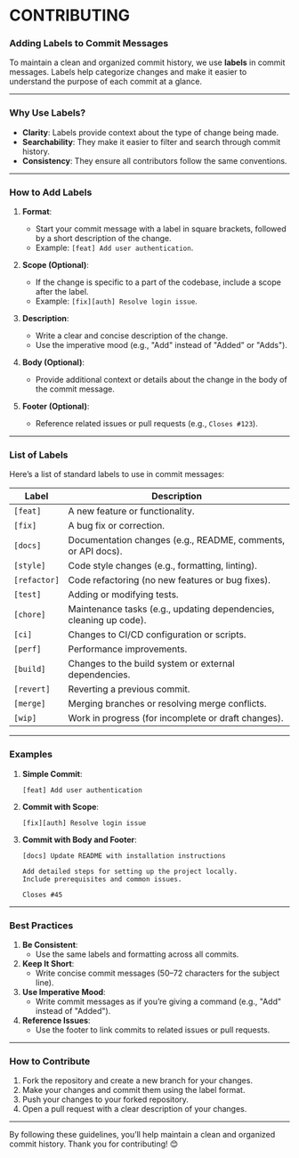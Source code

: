 # CONTRIBUTING

### **Adding Labels to Commit Messages**

To maintain a clean and organized commit history, we use **labels** in commit messages. Labels help categorize changes and make it easier to understand the purpose of each commit at a glance.

---

### **Why Use Labels?**
- **Clarity**: Labels provide context about the type of change being made.
- **Searchability**: They make it easier to filter and search through commit history.
- **Consistency**: They ensure all contributors follow the same conventions.

---

### **How to Add Labels**
1. **Format**:
    - Start your commit message with a label in square brackets, followed by a short description of the change.
    - Example: `[feat] Add user authentication`.

2. **Scope (Optional)**:
    - If the change is specific to a part of the codebase, include a scope after the label.
    - Example: `[fix][auth] Resolve login issue`.

3. **Description**:
    - Write a clear and concise description of the change.
    - Use the imperative mood (e.g., "Add" instead of "Added" or "Adds").

4. **Body (Optional)**:
    - Provide additional context or details about the change in the body of the commit message.

5. **Footer (Optional)**:
    - Reference related issues or pull requests (e.g., `Closes #123`).

---

### **List of Labels**
Here’s a list of standard labels to use in commit messages:

| Label       | Description                                                                 |
|-------------|-----------------------------------------------------------------------------|
| `[feat]`    | A new feature or functionality.                                             |
| `[fix]`     | A bug fix or correction.                                                    |
| `[docs]`    | Documentation changes (e.g., README, comments, or API docs).                |
| `[style]`   | Code style changes (e.g., formatting, linting).                             |
| `[refactor]`| Code refactoring (no new features or bug fixes).                            |
| `[test]`    | Adding or modifying tests.                                                  |
| `[chore]`   | Maintenance tasks (e.g., updating dependencies, cleaning up code).          |
| `[ci]`      | Changes to CI/CD configuration or scripts.                                  |
| `[perf]`    | Performance improvements.                                                   |
| `[build]`   | Changes to the build system or external dependencies.                       |
| `[revert]`  | Reverting a previous commit.                                                |
| `[merge]`   | Merging branches or resolving merge conflicts.                              |
| `[wip]`     | Work in progress (for incomplete or draft changes).                         |

---

### **Examples**
1. **Simple Commit**:
   ```
   [feat] Add user authentication
   ```

2. **Commit with Scope**:
   ```
   [fix][auth] Resolve login issue
   ```

3. **Commit with Body and Footer**:
   ```
   [docs] Update README with installation instructions

   Add detailed steps for setting up the project locally.
   Include prerequisites and common issues.

   Closes #45
   ```

---

### **Best Practices**
1. **Be Consistent**:
    - Use the same labels and formatting across all commits.
2. **Keep It Short**:
    - Write concise commit messages (50–72 characters for the subject line).
3. **Use Imperative Mood**:
    - Write commit messages as if you’re giving a command (e.g., "Add" instead of "Added").
4. **Reference Issues**:
    - Use the footer to link commits to related issues or pull requests.

---

### **How to Contribute**
1. Fork the repository and create a new branch for your changes.
2. Make your changes and commit them using the label format.
3. Push your changes to your forked repository.
4. Open a pull request with a clear description of your changes.

---

By following these guidelines, you’ll help maintain a clean and organized commit history. Thank you for contributing! 😊